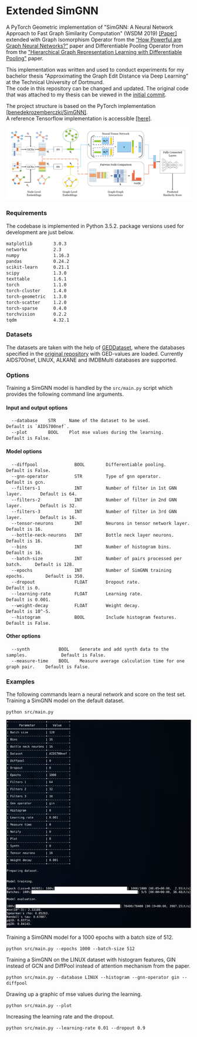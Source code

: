 Extended SimGNN
============================================
A PyTorch Geometric implementation of "SimGNN: A Neural Network Approach to Fast Graph Similarity Computation" (WSDM 2019) [[Paper]](http://web.cs.ucla.edu/~yzsun/papers/2019_WSDM_SimGNN.pdf)
extended with Graph Isomorphism Operator from the [“How Powerful are Graph Neural Networks?”](https://arxiv.org/abs/1810.00826) paper
and Differentiable Pooling Operator from from the ["Hierarchical Graph Representation Learning with Differentiable Pooling"](https://arxiv.org/abs/1806.08804) paper.  

This implementation was written and used to conduct experiments for my bachelor thesis "Approximating the Graph Edit Distance via Deep Learning" at the Technical University of Dortmund.  
The code in this repository can be changed and updated. The original code that was attached to my thesis can be viewed in the [initial commit](https://github.com/gospodima/Extended-SimGNN/tree/f7f10f032a7a78eac3f609790e50e7627b1de322).

The project structure is based on the PyTorch implementation [[benedekrozemberczki/SimGNN]](https://github.com/benedekrozemberczki/SimGNN).  
A reference Tensorflow implementation is accessible [[here]](https://github.com/yunshengb/SimGNN).


<p align="center">
  <img width="800" src="simgnn.jpg">
</p>
<p align="justify">

### Requirements
The codebase is implemented in Python 3.5.2. package versions used for development are just below.
```
matplotlib        3.0.3
networkx          2.3
numpy             1.16.3
pandas            0.24.2
scikit-learn      0.21.1
scipy             1.3.0
texttable         1.6.1
torch             1.1.0
torch-cluster     1.4.0
torch-geometric   1.3.0
torch-scatter     1.2.0
torch-sparse      0.4.0
torchvision       0.2.2
tqdm              4.32.1
```
### Datasets
The datasets are taken with the help of [GEDDataset](https://pytorch-geometric.readthedocs.io/en/latest/modules/datasets.html#torch_geometric.datasets.GEDDataset),
where the databases specified in the [original repository](https://github.com/yunshengb/SimGNN) with GED-values are loaded. 
Currently AIDS700nef, LINUX, ALKANE and IMDBMulti databases are supported.

### Options
Training a SimGNN model is handled by the `src/main.py` script which provides the following command line arguments.

#### Input and output options
```
  --database    STR     Name of the dataset to be used.         Default is `AIDS700nef`.
  --plot        BOOL    Plot mse values during the learning.    Default is False.
```
#### Model options
```
  --diffpool              BOOL        Differentiable pooling.                  Default is False.
  --gnn-operator          STR         Type of gnn operator.                    Default is gcn.
  --filters-1             INT         Number of filter in 1st GNN layer.       Default is 64.
  --filters-2             INT         Number of filter in 2nd GNN layer.       Default is 32. 
  --filters-3             INT         Number of filter in 3rd GNN layer.       Default is 16.
  --tensor-neurons        INT         Neurons in tensor network layer.         Default is 16.
  --bottle-neck-neurons   INT         Bottle neck layer neurons.               Default is 16.
  --bins                  INT         Number of histogram bins.                Default is 16.
  --batch-size            INT         Number of pairs processed per batch.     Default is 128. 
  --epochs                INT         Number of SimGNN training epochs.        Default is 350.
  --dropout               FLOAT       Dropout rate.                            Default is 0.
  --learning-rate         FLOAT       Learning rate.                           Default is 0.001.
  --weight-decay          FLOAT       Weight decay.                            Default is 10^-5.
  --histogram             BOOL        Include histogram features.              Default is False.
```

#### Other options
```
  --synth           BOOL    Generate and add synth data to the samples.             Default is False.
  --measure-time    BOOL    Measure average calculation time for one graph pair.    Default is False.
```

### Examples
The following commands learn a neural network and score on the test set. Training a SimGNN model on the default dataset.
```
python src/main.py
```
<p align="center">
<img style="float: center;" src="simgnn_run.png">
</p>

Training a SimGNN model for a 1000 epochs with a batch size of 512.
```
python src/main.py --epochs 1000 --batch-size 512
```
Training a SimGNN on the LINUX dataset with histogram features, GIN instead of GCN and DiffPool instead of attention mechanism from the paper.
```
python src/main.py --database LINUX --histogram --gnn-operator gin --diffpool
```
Drawing up a graphic of mse values during the learning.
```
python src/main.py --plot
```
Increasing the learning rate and the dropout.
```
python src/main.py --learning-rate 0.01 --dropout 0.9
```
